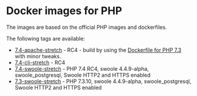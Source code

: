 # Docker images for PHP

The images are based on the official PHP images and dockerfiles.

The following tags are available:
- [7.4-apache-stretch](https://github.com/kenashkov/php-dockerfiles/blob/master/7.4/stretch/apache/Dockerfile) - RC4 - build by using the [Dockerfile for PHP 7.3](https://github.com/docker-library/php/blob/3a546766fdeb873090c7e87c4ec3491841bafb1c/7.3/stretch/apache/Dockerfile) with minor tweaks.
- [7.4-cli-stretch](https://github.com/kenashkov/php-dockerfiles/blob/master/7.4/stretch/cli/Dockerfile) - RC4
- [7.4-swoole-stretch](https://github.com/kenashkov/php-dockerfiles/blob/master/7.4/stretch/swoole/Dockerfile) - PHP 7.4 RC4, swoole 4.4.9-alpha, swoole_postgresql, Swoole HTTP2 and HTTPS enabled
- [7.3-swoole-stretch](https://github.com/kenashkov/php-dockerfiles/blob/master/7.3/stretch/swoole/Dockerfile) - PHP 7.3.10, swoole 4.4.9-alpha, swoole_postgresql, Swoole HTTP2 and HTTPS enabled
